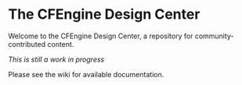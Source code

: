 # The CFEngine Design Center

Welcome to the CFEngine Design Center, a repository for community-contributed content.

*This is still a work in progress*

Please see the wiki for available documentation.
